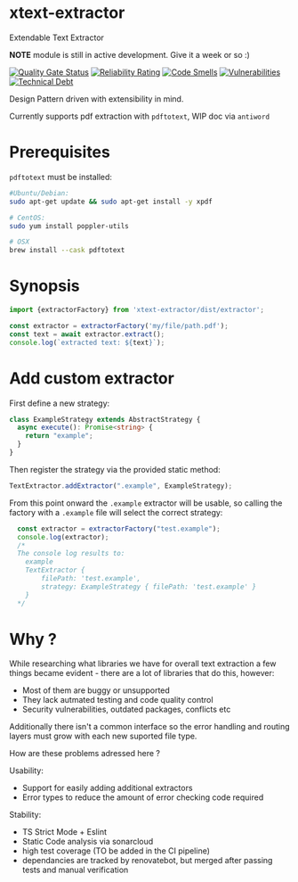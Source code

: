 # xtext-extractor

Extendable Text Extractor

**NOTE** module is still in active development. Give it a week or so :)


[![Quality Gate Status](https://sonarcloud.io/api/project_badges/measure?project=stanimirovv_xtext-extractor&metric=alert_status)](https://sonarcloud.io/summary/new_code?id=stanimirovv_xtext-extractor)
[![Reliability Rating](https://sonarcloud.io/api/project_badges/measure?project=stanimirovv_xtext-extractor&metric=reliability_rating)](https://sonarcloud.io/summary/new_code?id=stanimirovv_xtext-extractor)
[![Code Smells](https://sonarcloud.io/api/project_badges/measure?project=stanimirovv_xtext-extractor&metric=code_smells)](https://sonarcloud.io/summary/new_code?id=stanimirovv_xtext-extractor)
[![Vulnerabilities](https://sonarcloud.io/api/project_badges/measure?project=stanimirovv_xtext-extractor&metric=vulnerabilities)](https://sonarcloud.io/summary/new_code?id=stanimirovv_xtext-extractor)
[![Technical Debt](https://sonarcloud.io/api/project_badges/measure?project=stanimirovv_xtext-extractor&metric=sqale_index)](https://sonarcloud.io/summary/new_code?id=stanimirovv_xtext-extractor)

Design Pattern driven with extensibility in mind.

Currently supports pdf extraction with ```pdftotext```, WIP doc via ```antiword```

# Prerequisites

```pdftotext``` must be installed:

```bash
#Ubuntu/Debian:
sudo apt-get update && sudo apt-get install -y xpdf

# CentOS:
sudo yum install poppler-utils

# OSX
brew install --cask pdftotext

```

# Synopsis

```typescript
import {extractorFactory} from 'xtext-extractor/dist/extractor';

const extractor = extractorFactory('my/file/path.pdf');
const text = await extractor.extract();
console.log(`extracted text: ${text}`);
```

# Add custom extractor

First define a new strategy:
```typescript
class ExampleStrategy extends AbstractStrategy {
  async execute(): Promise<string> {
    return "example";
  }
}
```

Then register the strategy via the provided static method:
```typescript
TextExtractor.addExtractor(".example", ExampleStrategy);
```

From this point onward the `.example` extractor will be usable, so calling the factory with a `.example` file will select the correct strategy:
```typescript
  const extractor = extractorFactory("test.example");
  console.log(extractor);
  /*
  The console log results to:
    example
    TextExtractor {
        filePath: 'test.example',
        strategy: ExampleStrategy { filePath: 'test.example' }
    }
  */
```

# Why ?

While researching what libraries we have for overall text extraction a few things became evident - there are a lot of libraries that do this, however:
* Most of them are buggy or unsupported
* They lack autmated testing and code quality control
* Security vulnerabilities, outdated packages, conflicts etc

Additionally there isn't a common interface so the error handling and routing layers must grow with each new suported file type.

How are these problems adressed here ? 

Usability:
* Support for easily adding additional extractors
* Error types to reduce the amount of error checking code required

Stability:
* TS Strict Mode + Eslint
* Static Code analysis via sonarcloud
* high test coverage (TO be added in the CI pipeline)
* dependancies are tracked by renovatebot, but merged after passing tests and manual verification
